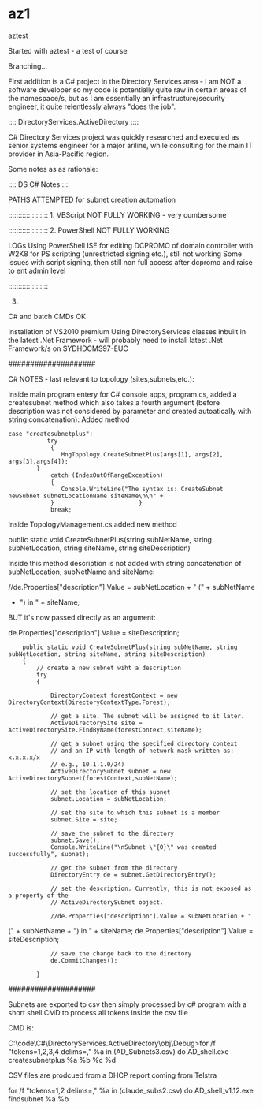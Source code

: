 # az1
aztest

Started with aztest - a test of course

Branching...

First addition is a C# project in the Directory Services area - I am NOT a software developer so my code is potentially quite raw in certain areas of the namespace/s, but as I am essentially an infrastructure/security engineer, it quite relentlessly always "does the job".

:::: DirectoryServices.ActiveDirectory ::::

C# Directory Services project was quickly researched and executed as senior systems engineer for a major ariline, while  consulting for the main IT provider in Asia-Pacific region.

Some notes as as rationale:

:::: DS C# Notes ::::

PATHS ATTEMPTED for subnet creation automation

::::::::::::::::::::
1.
VBScript
NOT FULLY WORKING - very cumbersome

::::::::::::::::::::
2.
PowerShell
NOT FULLY WORKING 

LOGs
Using PowerShell ISE for editing
DCPROMO of domain controller with W2K8 for PS scripting (unrestricted signing etc.), still not working Some issues with script signing, then still non full access after dcpromo and raise to ent admin level

::::::::::::::::::::

3.
C# and batch CMDs
OK

Installation of VS2010 premium
Using DirectoryServices classes inbuilt in the latest .Net Framework - will probably need to install latest .Net Framework/s on SYDHDCMS97-EUC

####################

C# NOTES - last relevant to topology (sites,subnets,etc.):

Inside main program entery for C# console apps, program.cs, added a createsubnet method which also takes a fourth argument (before description was not considered by parameter and created autoatically with string
concatenation):
Added method

	case "createsubnetplus":
               try
                {
                   MngTopology.CreateSubnetPlus(args[1], args[2], args[3],args[4]);
          	}
                catch (IndexOutOfRangeException)
                {
                   Console.WriteLine("The syntax is: CreateSubnet newSubnet subnetLocationName siteName\n\n" +
                }                        }
                break;


Inside TopologyManagement.cs added new method

public static void CreateSubnetPlus(string subNetName, string subNetLocation, string siteName, string siteDescription)

Inside this method description is not added with string concatenation of subNetLocation, subNetName and siteName:

 //de.Properties["description"].Value = subNetLocation + " (" + subNetName
+ ") in " + siteName;

BUT it's now passed directly as an argument:

de.Properties["description"].Value = siteDescription;


        public static void CreateSubnetPlus(string subNetName, string subNetLocation, string siteName, string siteDescription)
        {
            // create a new subnet wiht a description
            try
            {

                DirectoryContext forestContext = new DirectoryContext(DirectoryContextType.Forest);

                // get a site. The subnet will be assigned to it later.
                ActiveDirectorySite site = ActiveDirectorySite.FindByName(forestContext,siteName);

                // get a subnet using the specified directory context
                // and an IP with length of network mask written as: x.x.x.x/x
                // e.g., 10.1.1.0/24)
                ActiveDirectorySubnet subnet = new ActiveDirectorySubnet(forestContext,subNetName);

                // set the location of this subnet
                subnet.Location = subNetLocation;

                // set the site to which this subnet is a member
                subnet.Site = site;

                // save the subnet to the directory
                subnet.Save();
                Console.WriteLine("\nSubnet \"{0}\" was created successfully", subnet);

                // get the subnet from the directory
                DirectoryEntry de = subnet.GetDirectoryEntry();

                // set the description. Currently, this is not exposed as a property of the
                // ActiveDirectorySubnet object.

                //de.Properties["description"].Value = subNetLocation + "
(" + subNetName + ") in " + siteName;
                de.Properties["description"].Value = siteDescription;

                // save the change back to the directory
                de.CommitChanges();

            }

####################

Subnets are exported to csv then simply processed by c# program with a short shell CMD to process all tokens inside the csv file

CMD is:  

C:\code\C#\DirectoryServices.ActiveDirectory\obj\Debug>for /f "tokens=1,2,3,4 delims=," %a in (AD_Subnets3.csv) do AD_shell.exe createsubnetplus %a %b %c %d

CSV files are prodcued from a DHCP report coming from Telstra


for /f "tokens=1,2 delims=," %a in (claude_subs2.csv) do AD_shell_v1.12.exe findsubnet %a %b


